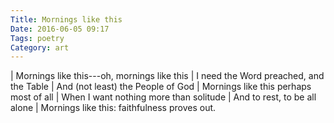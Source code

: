 ```yaml
---
Title: Mornings like this
Date: 2016-06-05 09:17
Tags: poetry
Category: art
---
```


| Mornings like this---oh, mornings like this
| I need the Word preached, and the Table
| And (not least) the People of God
| Mornings like this perhaps most of all
| When I want nothing more than solitude
| And to rest, to be all alone
| Mornings like this: faithfulness proves out.